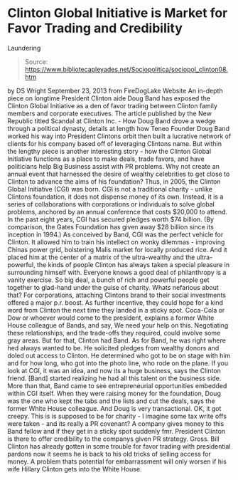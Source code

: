 # Clinton Global Initiative is Market for Favor Trading and Credibility 
Laundering

> Source: https://www.bibliotecapleyades.net/Sociopolitica/sociopol_clinton08.htm

by DS Wright
September 23, 2013
from
FireDogLake Website
An in-depth piece on longtime President Clinton
aide
Doug Band has exposed
the Clinton Global Initiative as a den of favor trading
between Clinton family members and corporate executives.
The article published by the New Republic
titled
Scandal at Clinton Inc. - How Doug Band drove a wedge
through a political dynasty, details at length how
Teneo Founder Doug Band worked his way into
President Clintons orbit then built a lucrative network of clients for his
company based off of leveraging Clintons name.
But within the lengthy piece is another
interesting story - how the Clinton Global Initiative functions as a place
to make deals, trade favors, and have politicians help Big Business assist
with PR problems.
Why not create an annual event that
harnessed the desire of wealthy celebrities to get close to Clinton
to advance the aims of his foundation? Thus, in 2005, the Clinton
Global Initiative (CGI) was born.
CGI is not a traditional charity -
unlike Clintons foundation, it does not dispense money of its own.
Instead, it is a series of collaborations with corporations or
individuals to solve global problems, anchored by an annual
conference that costs $20,000 to attend.
In the past eight years, CGI has secured
pledges worth $74 billion. (By comparison, the Gates Foundation has
given away $28 billion since its inception in 1994.)
As conceived by Band, CGI was the
perfect vehicle for Clinton. It allowed him to train his intellect
on wonky dilemmas - improving Chinas power grid, bolstering Malis
market for locally produced rice.
And it placed him at the
center of a matrix
of the ultra-wealthy and the ultra-powerful, the kinds of people
Clinton has always taken a special pleasure in surrounding himself
with.
Everyone knows a good deal of philanthropy is a
vanity exercise. So big deal, a bunch of rich and powerful people get
together to glad-hand under the guise of charity.
Whats nefarious about that?
For corporations, attaching Clintons brand to their social
investments offered a major p.r. boost. As further incentive, they
could hope for a kind word from Clinton the next time they landed in
a sticky spot.
Coca-Cola or Dow or whoever would
come to the president, explains a former White House colleague
of Bands, and say, We need your help on this.
Negotiating these relationships, and the
trade-offs they required, could involve some gray areas. But for
that, Clinton had Band. As for
Band, he was right where hed always wanted to be. He
solicited pledges from wealthy
donors and doled out access to Clinton.
He determined who got to be on stage with him and for how long, who
got into the photo line, who rode on the plane.
If
you look at CGI, it was an idea, and now its a huge business,
says the Clinton friend. [Band] started realizing he had all
this talent on the business side.
More than that, Band came to see
entrepreneurial opportunities embedded within CGI itself.
When they were raising money
for the foundation, Doug was the one who kept the tabs and the
lists and cut the deals, says the former White House colleague.
And Doug is very
transactional.
OK, it got creepy.
This is is supposed to be for charity - I
imagine some tax write offs were taken - and its really a PR covenant?
A company gives money to this Band fellow and if
they get in a sticky spot suddenly fmr. President Clinton is there to
offer credibility to the companys given PR strategy. Gross.
Bill Clinton has already gotten in some
trouble for
favor trading with presidential pardons now
it seems he is back to his old tricks of selling access for money.
A problem thats potential for embarrassment
will only worsen if his wife
Hillary
Clinton gets into the White House.
